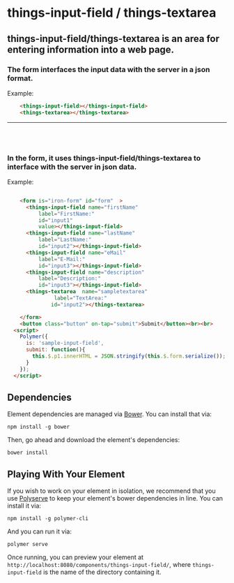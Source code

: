 # things-input-field / things-textarea

## things-input-field/things-textarea is an area for entering information into a web page.

### The form interfaces the input data with the server in a json format.
Example:

```html
    <things-input-field></things-input-field>
    <things-textarea></things-textarea>
```

*****
</br></br>
### In the form, it uses things-input-field/things-textarea to interface with the server in json data.


Example:

```html

    <form is="iron-form" id="form"  >
      <things-input-field name="firstName"
          label="FirstName:"
          id="input1"
          value></things-input-field>
      <things-input-field name="lastName"
          label="LastName:"
          id="input2"></things-input-field>
      <things-input-field name="eMail"
          label="E-Mail:"
          id="input3"></things-input-field>
      <things-input-field name="description"
          label="Description:"
          id="input3"></things-input-field>
      <things-textarea  name="sampletextarea"
               label="TextArea:"
              id="input2"></things-textarea>

    </form>
    <button class="button" on-tap="submit">Submit</button><br><br>
  <script>
    Polymer({
      is: 'sample-input-field',
      submit: function(){
        this.$.p1.innerHTML = JSON.stringify(this.$.form.serialize());
      }
    });
  </script>
```

## Dependencies

Element dependencies are managed via [Bower](http://bower.io/). You can
install that via:

    npm install -g bower

Then, go ahead and download the element's dependencies:

    bower install

## Playing With Your Element

If you wish to work on your element in isolation, we recommend that you use
[Polyserve](https://github.com/PolymerLabs/polyserve) to keep your element's
bower dependencies in line. You can install it via:

    npm install -g polymer-cli

And you can run it via:

    polymer serve

Once running, you can preview your element at
`http://localhost:8080/components/things-input-field/`, where `things-input-field` is the name of the directory containing it.
